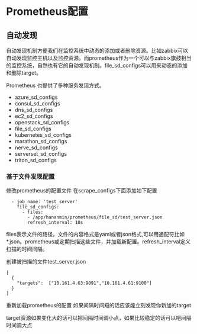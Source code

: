 # Prometheus配置

## 自动发现

自动发现机制方便我们在监控系统中动态的添加或者删除资源。比如zabbix可以自动发现监控主机以及监控资源。而prometheus作为一个可以与zabbix旗鼓相当的监控系统，自然也有它的自动发现机制。file_sd_configs可以用来动态的添加和删除target。

Prometheus 也提供了多种服务发现方式。

- azure_sd_configs
- consul_sd_configs
- dns_sd_configs
- ec2_sd_configs
- openstack_sd_configs
- file_sd_configs
- kubernetes_sd_configs
- marathon_sd_configs
- nerve_sd_configs
- serverset_sd_configs
- triton_sd_configs

### 基于文件发现配置

修改prometheus的配置文件
在scrape_configs下面添加如下配置

```
  - job_name: 'test_server'
    file_sd_configs:
      - files:
        - /app/hananmin/prometheus/file_sd/test_server.json
        refresh_interval: 10s 
```
files表示文件的路径，文件的内容格式是yaml或者json格式,可以用通配符比如*.json。prometheus或定期扫描这些文件，并加载新配置。refresh_interval定义扫描的时间间隔。

创建被扫描的文件test_server.json
```
[
  {
    "targets":  ["10.161.4.63:9091","10.161.4.61:9100"]
  }
]
```
重新加载prometheus的配置
如果间隔时间短的话应该能立刻发现你新加的target

target资源如果变化大的话可以把间隔时间调小点，如果比较稳定的话可以吧间隔时间调大点
